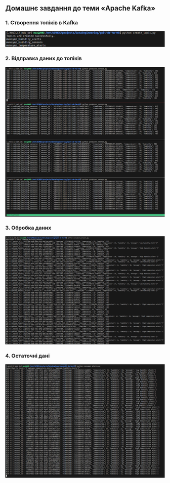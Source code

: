 ## Домашнє завдання до теми «Apache Kafka»

### 1. Створення топіків в Kafka

![p1](screenshots/p1.png)

### 2. Відправка даних до топіків

![p2](screenshots/p2.png)

### 3. Обробка даних

![p3](screenshots/p3.png)

### 4. Остаточні дані

![p4](screenshots/p4.png)